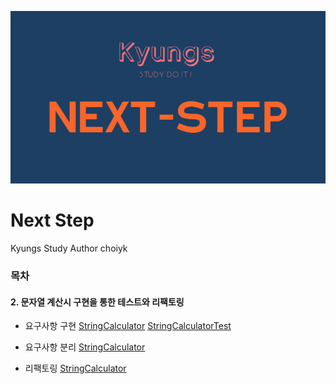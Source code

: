 ![logo](https://github.com/kyungs/nextstep-choiyk/blob/master/itdaLogoNextStep.PNG)

# Next Step
Kyungs Study
Author choiyk

### 목차
#### 2. 문자열 계산시 구현을 통한 테스트와 리팩토링
* 요구사항 구현
[StringCalculator](https://github.com/kyungs/nextstep-choiyk/blob/master/src/step2/StringCalculator.java)
[StringCalculatorTest](https://github.com/kyungs/nextstep-choiyk/blob/master/test/step2/StringCalculatorTest.java)

* 요구사항 분리
[StringCalculator](https://github.com/kyungs/nextstep-choiyk/commit/8944c6e8981e871398f87620513c9a65ff81cdd9)

* 리팩토링
[StringCalculator](https://github.com/kyungs/nextstep-choiyk/commit/933a07e9e57813c087482c3d3c1e12b5fcb73477)
